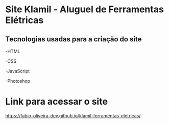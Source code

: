 # Site Klamil - Aluguel de Ferramentas Elétricas

## Tecnologias usadas para a criação do site
-HTML

-CSS

-JavaScript

-Photoshop


# Link para acessar o site
https://fabio-oliveira-dev.github.io/klamil-ferramentas-eletricas/